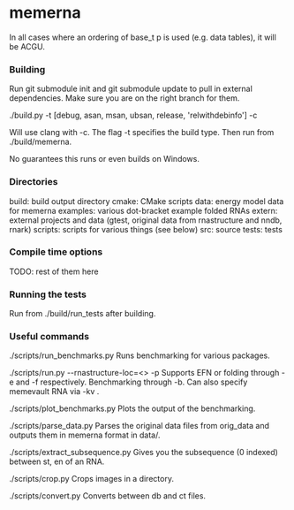 # memerna

In all cases where an ordering of base_t p is used (e.g. data tables), it will be ACGU.

### Building

Run git submodule init and git submodule update to pull in external dependencies.
Make sure you are on the right branch for them.

./build.py -t [debug, asan, msan, ubsan, release, 'relwithdebinfo'] -c

Will use clang with -c. The flag -t specifies the build type. Then run from ./build/memerna.

No guarantees this runs or even builds on Windows.

### Directories

build: build output directory
cmake: CMake scripts
data: energy model data for memerna
examples: various dot-bracket example folded RNAs
extern: external projects and data (gtest, original data from rnastructure and nndb, rnark)
scripts: scripts for various things (see below)
src: source
tests: tests

### Compile time options

TODO: rest of them here

### Running the tests
Run from ./build/run_tests after building.

### Useful commands

./scripts/run_benchmarks.py
Runs benchmarking for various packages.

./scripts/run.py --rnastructure-loc=<> -p <ct or db filename>
Supports EFN or folding through -e and -f respectively. Benchmarking through -b.
Can also specify memevault RNA via -kv <memevault name>.

./scripts/plot_benchmarks.py
Plots the output of the benchmarking.

./scripts/parse_data.py
Parses the original data files from orig_data and outputs them in memerna format in data/.

./scripts/extract_subsequence.py
Gives you the subsequence (0 indexed) between st, en of an RNA.

./scripts/crop.py
Crops images in a directory.

./scripts/convert.py
Converts between db and ct files.
